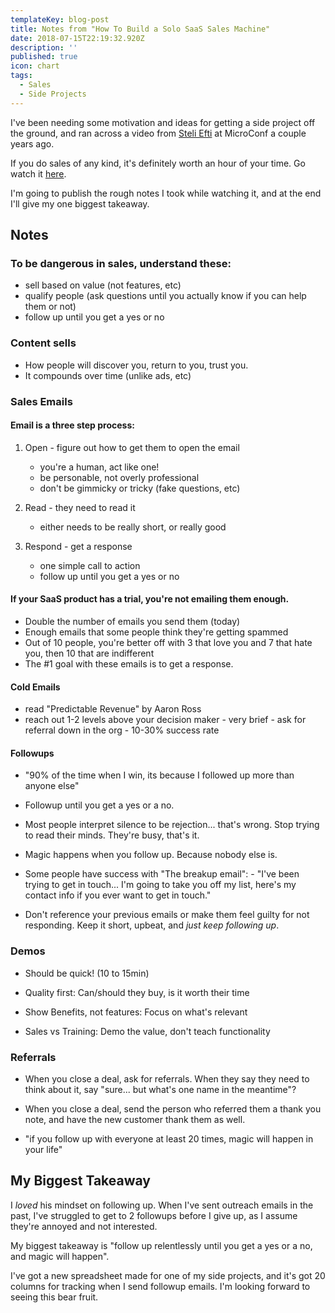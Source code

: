 ```yaml
---
templateKey: blog-post
title: Notes from "How To Build a Solo SaaS Sales Machine"
date: 2018-07-15T22:19:32.920Z
description: ''
published: true
icon: chart
tags:
  - Sales
  - Side Projects
---
```


I've been needing some motivation and ideas for getting a side project off the ground, and ran across a video from [Steli Efti](https://twitter.com/Steli) at MicroConf a couple years ago.

If you do sales of any kind, it's definitely worth an hour of your time. Go watch it [here](https://vimeo.com/131441010).

I'm going to publish the rough notes I took while watching it, and at the end I'll give my one biggest takeaway.

## Notes

### To be dangerous in sales, understand these:

* sell based on value (not features, etc)
* qualify people (ask questions until you actually know if you can help them or not)
* follow up until you get a yes or no

### Content sells

* How people will discover you, return to you, trust you.
* It compounds over time (unlike ads, etc)

### Sales Emails

#### Email is a three step process:

1.  Open - figure out how to get them to open the email

    * you're a human, act like one!
    * be personable, not overly professional
    * don't be gimmicky or tricky (fake questions, etc)

2.  Read - they need to read it

    * either needs to be really short, or really good

3.  Respond - get a response

    * one simple call to action
    * follow up until you get a yes or no

#### If your SaaS product has a trial, you're not emailing them enough.

* Double the number of emails you send them (today)
* Enough emails that some people think they're getting spammed
* Out of 10 people, you're better off with 3 that love you and 7 that hate you, then 10 that are indifferent
* The #1 goal with these emails is to get a response.

#### Cold Emails

* read "Predictable Revenue" by Aaron Ross
* reach out 1-2 levels above your decision maker - very brief - ask for referral down in the org - 10-30% success rate

#### Followups

* "90% of the time when I win, its because I followed up more than anyone else"

* Followup until you get a yes or a no.

* Most people interpret silence to be rejection... that's wrong. Stop trying to read their minds. They're busy, that's it.

* Magic happens when you follow up. Because nobody else is.

* Some people have success with "The breakup email": - "I've been trying to get in touch... I'm going to take you off my list, here's my contact info if you ever want to get in touch."

* Don't reference your previous emails or make them feel guilty for not responding. Keep it short, upbeat, and _just keep following up_.

### Demos

* Should be quick! (10 to 15min)

* Quality first: Can/should they buy, is it worth their time

* Show Benefits, not features: Focus on what's relevant

* Sales vs Training: Demo the value, don't teach functionality

### Referrals

* When you close a deal, ask for referrals. When they say they need to think about it, say "sure... but what's one name in the meantime"?

* When you close a deal, send the person who referred them a thank you note, and have the new customer thank them as well.

* "if you follow up with everyone at least 20 times, magic will happen in your life"

## My Biggest Takeaway

I _loved_ his mindset on following up. When I've sent outreach emails in the past, I've struggled to get to 2 followups before I give up, as I assume they're annoyed and not interested.

My biggest takeaway is "follow up relentlessly until you get a yes or a no, and magic will happen".

I've got a new spreadsheet made for one of my side projects, and it's got 20 columns for tracking when I send followup emails. I'm looking forward to seeing this bear fruit.
